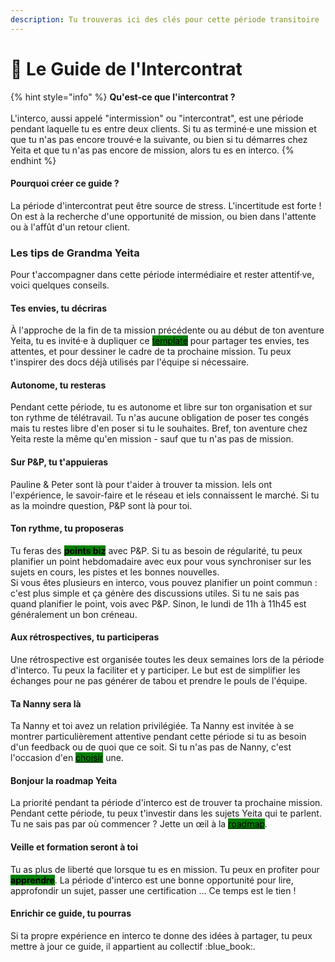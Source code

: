 ```yaml
---
description: Tu trouveras ici des clés pour cette période transitoire !
---
```


# 🔎 Le Guide de l'Intercontrat

{% hint style="info" %}
**Qu'est-ce que l'intercontrat ?**\
\
L'interco, aussi appelé "intermission" ou "intercontrat", est une période pendant laquelle tu es entre deux clients. Si tu as terminé·e une mission et que tu n'as pas encore trouvé·e la suivante, ou bien si tu démarres chez Yeita et que tu n'as pas encore de mission, alors tu es en interco.&#x20;
{% endhint %}

#### Pourquoi créer ce guide ?&#x20;

La période d'intercontrat peut être source de stress. L'incertitude est forte ! On est à la recherche d'une opportunité de mission, ou bien dans l'attente ou à l'affût d'un retour client.&#x20;

### Les tips de Grandma Yeita&#x20;

Pour t'accompagner dans cette période intermédiaire et rester attentif·ve, voici quelques conseils.&#x20;

#### Tes envies, tu décriras

À l'approche de la fin de ta mission précédente ou au début de ton aventure Yeita, tu es invité·e à dupliquer ce [<mark style="background-color:green;">template</mark>](https://docs.google.com/document/d/1rrPGrRID9EDbtuQnLg-PaSwCI0ihNWdpHLhRPfHIXAw/edit?usp=sharing)  pour partager tes envies, tes attentes, et pour dessiner le cadre de ta prochaine mission. Tu peux t'inspirer des docs déjà utilisés par l'équipe si nécessaire.&#x20;

#### Autonome, tu resteras

Pendant cette période, tu es autonome et libre sur ton organisation et sur ton rythme de télétravail. Tu n'as aucune obligation de poser tes congés mais tu restes libre d'en poser si tu le souhaites. Bref, ton aventure chez Yeita reste la même qu'en mission - sauf que tu n'as pas de mission.&#x20;

#### Sur P\&P, tu t'appuieras&#x20;

Pauline & Peter sont là pour t'aider à trouver ta mission. Iels ont l'expérience, le savoir-faire et le réseau et iels connaissent le marché. Si tu as la moindre question, P\&P sont là pour toi.&#x20;

#### Ton rythme, tu proposeras

Tu feras des <mark style="background-color:green;">**points biz**</mark> avec P\&P. Si tu as besoin de régularité, tu peux planifier un point hebdomadaire avec eux pour vous synchroniser sur les sujets en cours, les pistes et les bonnes nouvelles. \
Si vous êtes plusieurs en interco, vous pouvez planifier un point commun : c'est plus simple et ça génère des discussions utiles. Si tu ne sais pas quand planifier le point, vois avec P\&P. Sinon, le lundi de 11h à 11h45 est généralement un bon créneau.&#x20;

#### Aux rétrospectives, tu participeras&#x20;

Une rétrospective est organisée toutes les deux semaines lors de la période d'interco. Tu peux la faciliter et y participer. Le but est de simplifier les échanges pour ne pas générer de tabou et prendre le pouls de l'équipe.&#x20;

#### Ta Nanny sera là&#x20;

Ta Nanny et toi avez un relation privilégiée. Ta Nanny est invitée à se montrer particulièrement attentive pendant cette période si tu as besoin d'un feedback ou de quoi que ce soit. Si tu n'as pas de Nanny, c'est l'occasion d'en [<mark style="background-color:green;">choisir</mark>](decouvrir-yeita/rituels-and-suivi-mamie.md) une.&#x20;

#### Bonjour la roadmap Yeita

La priorité pendant ta période d'interco est de trouver ta prochaine mission. Pendant cette période, tu peux t'investir dans les sujets Yeita qui te parlent. Tu ne sais pas par où commencer ? Jette un œil à la [<mark style="background-color:green;">roadmap</mark>](https://www.figma.com/file/PKlEKa3dNhFR9WRugNqsEV/Yeita-Roadmap?type=whiteboard\&node-id=0-1\&t=d7dtWCTRXUtjh72L-0).&#x20;

#### Veille et formation seront à toi&#x20;

Tu as plus de liberté que lorsque tu es en mission. Tu peux en profiter pour <mark style="background-color:green;">**apprendre**</mark>. La période d'interco est une bonne opportunité pour lire, approfondir un sujet, passer une certification ... Ce temps est le tien !

#### Enrichir ce guide, tu pourras&#x20;

Si ta propre expérience en interco te donne des idées à partager, tu peux mettre à jour ce guide, il appartient au collectif :blue\_book:.&#x20;
